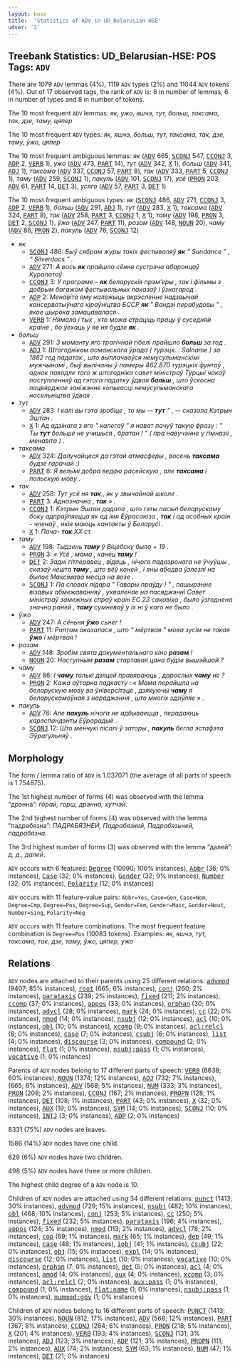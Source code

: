 ```yaml
---
layout: base
title:  'Statistics of ADV in UD_Belarusian-HSE'
udver: '2'
---
```


## Treebank Statistics: UD_Belarusian-HSE: POS Tags: `ADV`

There are 1079 `ADV` lemmas (4%), 1119 `ADV` types (2%) and 11044 `ADV` tokens (4%).
Out of 17 observed tags, the rank of `ADV` is: 6 in number of lemmas, 6 in number of types and 8 in number of tokens.

The 10 most frequent `ADV` lemmas: <em>як, ужо, яшчэ, тут, больш, таксама, так, дзе, таму, цяпер</em>

The 10 most frequent `ADV` types:  <em>як, яшчэ, больш, тут, таксама, так, дзе, таму, ўжо, цяпер</em>

The 10 most frequent ambiguous lemmas: <em>як</em> (<tt><a href="be_hse-pos-ADV.html">ADV</a></tt> 665, <tt><a href="be_hse-pos-SCONJ.html">SCONJ</a></tt> 547, <tt><a href="be_hse-pos-CCONJ.html">CCONJ</a></tt> 3, <tt><a href="be_hse-pos-ADP.html">ADP</a></tt> 2, <tt><a href="be_hse-pos-VERB.html">VERB</a></tt> 1), <em>ужо</em> (<tt><a href="be_hse-pos-ADV.html">ADV</a></tt> 473, <tt><a href="be_hse-pos-PART.html">PART</a></tt> 14), <em>тут</em> (<tt><a href="be_hse-pos-ADV.html">ADV</a></tt> 342, <tt><a href="be_hse-pos-X.html">X</a></tt> 1), <em>больш</em> (<tt><a href="be_hse-pos-ADV.html">ADV</a></tt> 341, <tt><a href="be_hse-pos-ADJ.html">ADJ</a></tt> 1), <em>таксама</em> (<tt><a href="be_hse-pos-ADV.html">ADV</a></tt> 337, <tt><a href="be_hse-pos-CCONJ.html">CCONJ</a></tt> 57, <tt><a href="be_hse-pos-PART.html">PART</a></tt> 8), <em>так</em> (<tt><a href="be_hse-pos-ADV.html">ADV</a></tt> 333, <tt><a href="be_hse-pos-PART.html">PART</a></tt> 5, <tt><a href="be_hse-pos-CCONJ.html">CCONJ</a></tt> 1), <em>таму</em> (<tt><a href="be_hse-pos-ADV.html">ADV</a></tt> 259, <tt><a href="be_hse-pos-SCONJ.html">SCONJ</a></tt> 1), <em>пакуль</em> (<tt><a href="be_hse-pos-ADV.html">ADV</a></tt> 101, <tt><a href="be_hse-pos-SCONJ.html">SCONJ</a></tt> 17), <em>усё</em> (<tt><a href="be_hse-pos-PRON.html">PRON</a></tt> 203, <tt><a href="be_hse-pos-ADV.html">ADV</a></tt> 61, <tt><a href="be_hse-pos-PART.html">PART</a></tt> 14, <tt><a href="be_hse-pos-DET.html">DET</a></tt> 3), <em>усяго</em> (<tt><a href="be_hse-pos-ADV.html">ADV</a></tt> 57, <tt><a href="be_hse-pos-PART.html">PART</a></tt> 3, <tt><a href="be_hse-pos-DET.html">DET</a></tt> 1)

The 10 most frequent ambiguous types:  <em>як</em> (<tt><a href="be_hse-pos-SCONJ.html">SCONJ</a></tt> 486, <tt><a href="be_hse-pos-ADV.html">ADV</a></tt> 271, <tt><a href="be_hse-pos-CCONJ.html">CCONJ</a></tt> 3, <tt><a href="be_hse-pos-ADP.html">ADP</a></tt> 2, <tt><a href="be_hse-pos-VERB.html">VERB</a></tt> 1), <em>больш</em> (<tt><a href="be_hse-pos-ADV.html">ADV</a></tt> 291, <tt><a href="be_hse-pos-ADJ.html">ADJ</a></tt> 1), <em>тут</em> (<tt><a href="be_hse-pos-ADV.html">ADV</a></tt> 283, <tt><a href="be_hse-pos-X.html">X</a></tt> 1), <em>таксама</em> (<tt><a href="be_hse-pos-ADV.html">ADV</a></tt> 324, <tt><a href="be_hse-pos-PART.html">PART</a></tt> 8), <em>так</em> (<tt><a href="be_hse-pos-ADV.html">ADV</a></tt> 258, <tt><a href="be_hse-pos-PART.html">PART</a></tt> 3, <tt><a href="be_hse-pos-CCONJ.html">CCONJ</a></tt> 1, <tt><a href="be_hse-pos-X.html">X</a></tt> 1), <em>таму</em> (<tt><a href="be_hse-pos-ADV.html">ADV</a></tt> 198, <tt><a href="be_hse-pos-PRON.html">PRON</a></tt> 3, <tt><a href="be_hse-pos-DET.html">DET</a></tt> 2, <tt><a href="be_hse-pos-SCONJ.html">SCONJ</a></tt> 1), <em>ўжо</em> (<tt><a href="be_hse-pos-ADV.html">ADV</a></tt> 247, <tt><a href="be_hse-pos-PART.html">PART</a></tt> 11), <em>разам</em> (<tt><a href="be_hse-pos-ADV.html">ADV</a></tt> 148, <tt><a href="be_hse-pos-NOUN.html">NOUN</a></tt> 20), <em>чаму</em> (<tt><a href="be_hse-pos-ADV.html">ADV</a></tt> 86, <tt><a href="be_hse-pos-PRON.html">PRON</a></tt> 2), <em>пакуль</em> (<tt><a href="be_hse-pos-ADV.html">ADV</a></tt> 76, <tt><a href="be_hse-pos-SCONJ.html">SCONJ</a></tt> 12)


* <em>як</em>
  * <tt><a href="be_hse-pos-SCONJ.html">SCONJ</a></tt> 486: <em>Быў сябрам журы такіх фестываляў <b>як</b> “ Sundance ” , “ Silverdocs ” .</em>
  * <tt><a href="be_hse-pos-ADV.html">ADV</a></tt> 271: <em>А вось <b>як</b> прайшла сёння сустрэча абаронцаў Курапатаў</em>
  * <tt><a href="be_hse-pos-CCONJ.html">CCONJ</a></tt> 3: <em>У праграме – <b>як</b> беларускія прэм’еры , так і фільмы з добрым багажом фестывальных паказаў і ўзнагарод .</em>
  * <tt><a href="be_hse-pos-ADP.html">ADP</a></tt> 2: <em>Менавіта яму належыць акрэсленне надзвычай кансерватыўнага кіраўніцтва БССР <b>як</b> " Вандэі перабудовы " , якое шырока замацавалася .</em>
  * <tt><a href="be_hse-pos-VERB.html">VERB</a></tt> 1: <em>Нямала і тых , хто можа страціць працу ў суседняй краіне , бо ўехаць у яе ня будзе <b>як</b> .</em>
* <em>больш</em>
  * <tt><a href="be_hse-pos-ADV.html">ADV</a></tt> 291: <em>З моманту яго трагічнай гібелі прайшло <b>больш</b> за год .</em>
  * <tt><a href="be_hse-pos-ADJ.html">ADJ</a></tt> 1: <em>Штогоднікам асманскага ўрада ( турэцк. : Salname ) за 1882 год падатак , што выплачваўся немусульманскімі мужчынамі , быў вылічаны ў памеры 462 870 турэцкіх фунтаў , аднак паводле таго ж штогодніка савет міністраў Турцыі чакаў паступленняў ад гэтага падатку ўдвая <b>больш</b> , што ўскосна пацвярджае заніжэнне колькасці немусульманскага насельніцтва ўдвая .</em>
* <em>тут</em>
  * <tt><a href="be_hse-pos-ADV.html">ADV</a></tt> 283: <em>І калі вы гэта зробіце , то мы -- <b>тут</b> " , -- сказала Кэтрын Эштан .</em>
  * <tt><a href="be_hse-pos-X.html">X</a></tt> 1: <em>Ад адзінага з яго " калегаў " я нават пачуў такую фразу : " Ты <b>тут</b> больше не учишься , братан ! " ( пра навучэнне у гімназіі , менавіта ) .</em>
* <em>таксама</em>
  * <tt><a href="be_hse-pos-ADV.html">ADV</a></tt> 324: <em>Далучайцеся да гэтай атмасферы , восень <b>таксама</b> будзе гарачай :)</em>
  * <tt><a href="be_hse-pos-PART.html">PART</a></tt> 8: <em>Я вельмі добра ведаю расейскую , але <b>таксама</b> і польскую мову .</em>
* <em>так</em>
  * <tt><a href="be_hse-pos-ADV.html">ADV</a></tt> 258: <em>Тут усё ня <b>так</b> , як у звычайнай школе .</em>
  * <tt><a href="be_hse-pos-PART.html">PART</a></tt> 3: <em>Адназначна , <b>так</b> » .</em>
  * <tt><a href="be_hse-pos-CCONJ.html">CCONJ</a></tt> 1: <em>Кэтрын Эштан дадала , што гэты пасыл беларускаму боку адпраўляецца як ад імя Еўрасаюза , <b>так</b> і ад асобных краін - членаў , якія маюць кантакты ў Беларусі .</em>
  * <tt><a href="be_hse-pos-X.html">X</a></tt> 1: <em>Пача- <b>так</b> XX ст.</em>
* <em>таму</em>
  * <tt><a href="be_hse-pos-ADV.html">ADV</a></tt> 198: <em>Тыдзень <b>таму</b> ў Віцебску было + 19 .</em>
  * <tt><a href="be_hse-pos-PRON.html">PRON</a></tt> 3: <em>« Усё , мама , канец <b>таму</b> !</em>
  * <tt><a href="be_hse-pos-DET.html">DET</a></tt> 2: <em>Задні гітлеравец , відаць , нічога падазронага не ўчуўшы , сказаў нешта <b>таму</b> , што вёў коней , і яны абодва ўзлезлі на былое Максімава месца на возе .</em>
  * <tt><a href="be_hse-pos-SCONJ.html">SCONJ</a></tt> 1: <em>Па словах лідара " Гавары праўду ! " , пашырэнне візавых абмежаванняў , ухваленае на пасяджэнні Савет міністраў замежных спраў краін ЕС 23 сакавіка , было ўзгоднена значна раней , <b>таму</b> сумневаў у іх ні ў каго не было .</em>
* <em>ўжо</em>
  * <tt><a href="be_hse-pos-ADV.html">ADV</a></tt> 247: <em>А сёньня <b>ўжо</b> сьнег !</em>
  * <tt><a href="be_hse-pos-PART.html">PART</a></tt> 11: <em>Раптам аказалася , што “ мёртвая ” мова зусім не такая <b>ўжо</b> і мёртвая !</em>
* <em>разам</em>
  * <tt><a href="be_hse-pos-ADV.html">ADV</a></tt> 148: <em>Зробім свята дакументальнага кіно <b>разам</b> !</em>
  * <tt><a href="be_hse-pos-NOUN.html">NOUN</a></tt> 20: <em>Наступным <b>разам</b> стартавая цана будзе вышэйшай ?</em>
* <em>чаму</em>
  * <tt><a href="be_hse-pos-ADV.html">ADV</a></tt> 86: <em>І <b>чаму</b> толькі дзяцей правяраюць , дарослых <b>чаму</b> не ?</em>
  * <tt><a href="be_hse-pos-PRON.html">PRON</a></tt> 2: <em>Кажа аўтарка падкасту : « Мама перайшла на беларускую мову ва ўніверсітэце , дзякуючы <b>чаму</b> я беларускамоўная з нараджэння , што многіх здзіўляе » .</em>
* <em>пакуль</em>
  * <tt><a href="be_hse-pos-ADV.html">ADV</a></tt> 76: <em>Але <b>пакуль</b> нічога не адбываецца , перадаюць карэспандэнты Еўрарадыё .</em>
  * <tt><a href="be_hse-pos-SCONJ.html">SCONJ</a></tt> 12: <em>Што менчукі пісалі ў заторы , <b>пакуль</b> бегла эстафэта Эўрагульняў .</em>

## Morphology

The form / lemma ratio of `ADV` is 1.037071 (the average of all parts of speech is 1.754875).

The 1st highest number of forms (4) was observed with the lemma “дрэнна”: <em>горай, горш, дрэнна, хутчэй</em>.

The 2nd highest number of forms (4) was observed with the lemma “падрабязна”: <em>ПАДРАБЯЗНЕЙ, Падрабязней, Падрабязьней, падрабязна</em>.

The 3rd highest number of forms (3) was observed with the lemma “далей”: <em>д, д., далей</em>.

`ADV` occurs with 6 features: <tt><a href="be_hse-feat-Degree.html">Degree</a></tt> (10990; 100% instances), <tt><a href="be_hse-feat-Abbr.html">Abbr</a></tt> (36; 0% instances), <tt><a href="be_hse-feat-Case.html">Case</a></tt> (32; 0% instances), <tt><a href="be_hse-feat-Gender.html">Gender</a></tt> (32; 0% instances), <tt><a href="be_hse-feat-Number.html">Number</a></tt> (32; 0% instances), <tt><a href="be_hse-feat-Polarity.html">Polarity</a></tt> (12; 0% instances)

`ADV` occurs with 11 feature-value pairs: `Abbr=Yes`, `Case=Gen`, `Case=Nom`, `Degree=Cmp`, `Degree=Pos`, `Degree=Sup`, `Gender=Fem`, `Gender=Masc`, `Gender=Neut`, `Number=Sing`, `Polarity=Neg`

`ADV` occurs with 11 feature combinations.
The most frequent feature combination is `Degree=Pos` (10083 tokens).
Examples: <em>як, яшчэ, тут, таксама, так, дзе, таму, ўжо, цяпер, ужо</em>


## Relations

`ADV` nodes are attached to their parents using 25 different relations: <tt><a href="be_hse-dep-advmod.html">advmod</a></tt> (9407; 85% instances), <tt><a href="be_hse-dep-root.html">root</a></tt> (665; 6% instances), <tt><a href="be_hse-dep-conj.html">conj</a></tt> (260; 2% instances), <tt><a href="be_hse-dep-parataxis.html">parataxis</a></tt> (239; 2% instances), <tt><a href="be_hse-dep-fixed.html">fixed</a></tt> (211; 2% instances), <tt><a href="be_hse-dep-ccomp.html">ccomp</a></tt> (37; 0% instances), <tt><a href="be_hse-dep-appos.html">appos</a></tt> (33; 0% instances), <tt><a href="be_hse-dep-orphan.html">orphan</a></tt> (30; 0% instances), <tt><a href="be_hse-dep-advcl.html">advcl</a></tt> (28; 0% instances), <tt><a href="be_hse-dep-mark.html">mark</a></tt> (24; 0% instances), <tt><a href="be_hse-dep-cc.html">cc</a></tt> (22; 0% instances), <tt><a href="be_hse-dep-nmod.html">nmod</a></tt> (14; 0% instances), <tt><a href="be_hse-dep-nsubj.html">nsubj</a></tt> (12; 0% instances), <tt><a href="be_hse-dep-acl.html">acl</a></tt> (10; 0% instances), <tt><a href="be_hse-dep-obl.html">obl</a></tt> (10; 0% instances), <tt><a href="be_hse-dep-xcomp.html">xcomp</a></tt> (9; 0% instances), <tt><a href="be_hse-dep-acl-relcl.html">acl:relcl</a></tt> (8; 0% instances), <tt><a href="be_hse-dep-case.html">case</a></tt> (7; 0% instances), <tt><a href="be_hse-dep-csubj.html">csubj</a></tt> (6; 0% instances), <tt><a href="be_hse-dep-list.html">list</a></tt> (4; 0% instances), <tt><a href="be_hse-dep-discourse.html">discourse</a></tt> (3; 0% instances), <tt><a href="be_hse-dep-compound.html">compound</a></tt> (2; 0% instances), <tt><a href="be_hse-dep-flat.html">flat</a></tt> (1; 0% instances), <tt><a href="be_hse-dep-nsubj-pass.html">nsubj:pass</a></tt> (1; 0% instances), <tt><a href="be_hse-dep-vocative.html">vocative</a></tt> (1; 0% instances)

Parents of `ADV` nodes belong to 17 different parts of speech: <tt><a href="be_hse-pos-VERB.html">VERB</a></tt> (6638; 60% instances), <tt><a href="be_hse-pos-NOUN.html">NOUN</a></tt> (1374; 12% instances), <tt><a href="be_hse-pos-ADJ.html">ADJ</a></tt> (732; 7% instances),  (665; 6% instances), <tt><a href="be_hse-pos-ADV.html">ADV</a></tt> (568; 5% instances), <tt><a href="be_hse-pos-NUM.html">NUM</a></tt> (333; 3% instances), <tt><a href="be_hse-pos-PRON.html">PRON</a></tt> (208; 2% instances), <tt><a href="be_hse-pos-CCONJ.html">CCONJ</a></tt> (167; 2% instances), <tt><a href="be_hse-pos-PROPN.html">PROPN</a></tt> (128; 1% instances), <tt><a href="be_hse-pos-DET.html">DET</a></tt> (108; 1% instances), <tt><a href="be_hse-pos-PART.html">PART</a></tt> (43; 0% instances), <tt><a href="be_hse-pos-X.html">X</a></tt> (32; 0% instances), <tt><a href="be_hse-pos-AUX.html">AUX</a></tt> (19; 0% instances), <tt><a href="be_hse-pos-SYM.html">SYM</a></tt> (14; 0% instances), <tt><a href="be_hse-pos-SCONJ.html">SCONJ</a></tt> (10; 0% instances), <tt><a href="be_hse-pos-INTJ.html">INTJ</a></tt> (3; 0% instances), <tt><a href="be_hse-pos-ADP.html">ADP</a></tt> (2; 0% instances)

8331 (75%) `ADV` nodes are leaves.

1586 (14%) `ADV` nodes have one child.

629 (6%) `ADV` nodes have two children.

498 (5%) `ADV` nodes have three or more children.

The highest child degree of a `ADV` node is 10.

Children of `ADV` nodes are attached using 34 different relations: <tt><a href="be_hse-dep-punct.html">punct</a></tt> (1413; 30% instances), <tt><a href="be_hse-dep-advmod.html">advmod</a></tt> (729; 15% instances), <tt><a href="be_hse-dep-nsubj.html">nsubj</a></tt> (482; 10% instances), <tt><a href="be_hse-dep-obl.html">obl</a></tt> (468; 10% instances), <tt><a href="be_hse-dep-conj.html">conj</a></tt> (253; 5% instances), <tt><a href="be_hse-dep-cc.html">cc</a></tt> (250; 5% instances), <tt><a href="be_hse-dep-fixed.html">fixed</a></tt> (232; 5% instances), <tt><a href="be_hse-dep-parataxis.html">parataxis</a></tt> (196; 4% instances), <tt><a href="be_hse-dep-appos.html">appos</a></tt> (124; 3% instances), <tt><a href="be_hse-dep-nmod.html">nmod</a></tt> (113; 2% instances), <tt><a href="be_hse-dep-advcl.html">advcl</a></tt> (78; 2% instances), <tt><a href="be_hse-dep-cop.html">cop</a></tt> (69; 1% instances), <tt><a href="be_hse-dep-mark.html">mark</a></tt> (65; 1% instances), <tt><a href="be_hse-dep-dep.html">dep</a></tt> (49; 1% instances), <tt><a href="be_hse-dep-case.html">case</a></tt> (48; 1% instances), <tt><a href="be_hse-dep-iobj.html">iobj</a></tt> (41; 1% instances), <tt><a href="be_hse-dep-csubj.html">csubj</a></tt> (22; 0% instances), <tt><a href="be_hse-dep-obj.html">obj</a></tt> (15; 0% instances), <tt><a href="be_hse-dep-expl.html">expl</a></tt> (14; 0% instances), <tt><a href="be_hse-dep-discourse.html">discourse</a></tt> (12; 0% instances), <tt><a href="be_hse-dep-list.html">list</a></tt> (10; 0% instances), <tt><a href="be_hse-dep-vocative.html">vocative</a></tt> (10; 0% instances), <tt><a href="be_hse-dep-orphan.html">orphan</a></tt> (7; 0% instances), <tt><a href="be_hse-dep-det.html">det</a></tt> (5; 0% instances), <tt><a href="be_hse-dep-acl.html">acl</a></tt> (4; 0% instances), <tt><a href="be_hse-dep-amod.html">amod</a></tt> (4; 0% instances), <tt><a href="be_hse-dep-aux.html">aux</a></tt> (4; 0% instances), <tt><a href="be_hse-dep-xcomp.html">xcomp</a></tt> (3; 0% instances), <tt><a href="be_hse-dep-acl-relcl.html">acl:relcl</a></tt> (2; 0% instances), <tt><a href="be_hse-dep-aux-pass.html">aux:pass</a></tt> (1; 0% instances), <tt><a href="be_hse-dep-compound.html">compound</a></tt> (1; 0% instances), <tt><a href="be_hse-dep-flat-name.html">flat:name</a></tt> (1; 0% instances), <tt><a href="be_hse-dep-nsubj-pass.html">nsubj:pass</a></tt> (1; 0% instances), <tt><a href="be_hse-dep-nummod-gov.html">nummod:gov</a></tt> (1; 0% instances)

Children of `ADV` nodes belong to 16 different parts of speech: <tt><a href="be_hse-pos-PUNCT.html">PUNCT</a></tt> (1413; 30% instances), <tt><a href="be_hse-pos-NOUN.html">NOUN</a></tt> (812; 17% instances), <tt><a href="be_hse-pos-ADV.html">ADV</a></tt> (568; 12% instances), <tt><a href="be_hse-pos-PART.html">PART</a></tt> (367; 8% instances), <tt><a href="be_hse-pos-CCONJ.html">CCONJ</a></tt> (264; 6% instances), <tt><a href="be_hse-pos-PRON.html">PRON</a></tt> (218; 5% instances), <tt><a href="be_hse-pos-X.html">X</a></tt> (201; 4% instances), <tt><a href="be_hse-pos-VERB.html">VERB</a></tt> (193; 4% instances), <tt><a href="be_hse-pos-SCONJ.html">SCONJ</a></tt> (131; 3% instances), <tt><a href="be_hse-pos-ADJ.html">ADJ</a></tt> (123; 3% instances), <tt><a href="be_hse-pos-ADP.html">ADP</a></tt> (121; 3% instances), <tt><a href="be_hse-pos-PROPN.html">PROPN</a></tt> (111; 2% instances), <tt><a href="be_hse-pos-AUX.html">AUX</a></tt> (74; 2% instances), <tt><a href="be_hse-pos-SYM.html">SYM</a></tt> (63; 1% instances), <tt><a href="be_hse-pos-NUM.html">NUM</a></tt> (47; 1% instances), <tt><a href="be_hse-pos-DET.html">DET</a></tt> (21; 0% instances)

